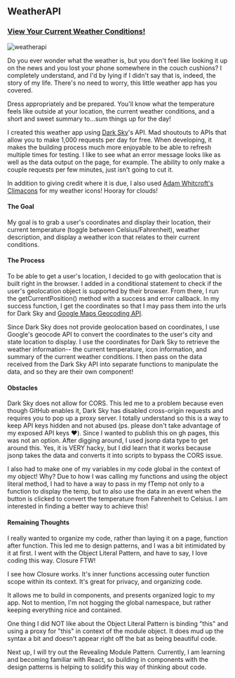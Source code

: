 ## WeatherAPI

### [View Your Current Weather Conditions!](https://javascripterika.github.io/WeatherAPI/)

![weatherapi](https://cloud.githubusercontent.com/assets/19316487/24981600/709c32d0-1fab-11e7-9bc3-bca93994a702.png)

Do you ever wonder what the weather is, but you don't feel like looking it up on the news and you lost your phone somewhere in the couch cushions? I completely understand, and I'd by lying if I didn't say that is, indeed, the story of my life. There's no need to worry, this little weather app has you covered. 

Dress appropriately and be prepared. You'll know what the temperature feels like outside at your location, the current weather conditions, and a short and sweet summary to...sum things up for the day! 

I created this weather app using [Dark Sky](https://darksky.net/poweredby/)'s API. Mad shoutouts to APIs that allow you to make 1,000 requests per day for free. When developing, it makes the building process much more enjoyable to be able to refresh multiple times for testing. I like to see what an error message looks like as well as the data output on the page, for example. The ability to only make a couple requests per few minutes, just isn't going to cut it.

In addition to giving credit where it is due, I also used [Adam Whitcroft's Climacons](http://adamwhitcroft.com/climacons/) for my weather icons! Hooray for clouds!

#### The Goal 
My goal is to grab a user's coordinates and display their location, their current temperature (toggle between Celsius/Fahrenheit), weather description, and display a weather icon that relates to their current conditions.

#### The Process 
To be able to get a user's location, I decided to go with geolocation that is built right in the browser. I added in a conditional statement to check if the user's geolocation object is supported by their browser. From there, I run the getCurrentPosition() method with a success and error callback. In my success function, I get the coordinates so that I may pass them into the urls for Dark Sky and [Google Maps Geocoding API](https://developers.google.com/maps/documentation/geocoding/start).  

Since Dark Sky does not provide geolocation based on coordinates, I use Google's geocode API to convert the coordinates to the user's city and state location to display. I use the coordinates for Dark Sky to retrieve the weather information-- the current temperature, icon information, and summary of the current weather conditions. I then pass on the data received from the Dark Sky API into separate functions to manipulate the data, and so they are their own component!

#### Obstacles
Dark Sky does not allow for CORS. This led me to a problem because even though GitHub enables it, Dark Sky has disabled cross-origin requests and requires you to pop up a proxy server. I totally understand so this is a way to keep API keys hidden and not abused (ps. please don't take advantage of my exposed API keys :heart:). Since I wanted to publish this on gh pages, this was not an option. After digging around, I used jsonp data type to get around this. Yes, it is VERY hacky, but I did learn that it works because jsonp takes the data and converts it into scripts to bypass the CORS issue.

I also had to make one of my variables in my code global in the context of my object! Why? Due to how I was calling my functions and using the object literal method, I had to have a way to pass in my fTemp not only to a function to display the temp, but to also use the data in an event when the button is clicked to convert the temperature from Fahrenheit to Celsius. I am interested in finding a better way to achieve this!

#### Remaining Thoughts
I really wanted to organize my code, rather than laying it on a page, function after function. This led me to design patterns, and I was a bit intimidated by it at first. I went with the Object Literal Pattern, and have to say, I love coding this way. Closure FTW! 

I see how Closure works. It's inner functions accessing outer function scope within its context. It's great for privacy, and organizing code.

It allows me to build in components, and presents organized logic to my app. Not to mention, I'm not hogging the global namespace, but rather keeping everything nice and contained. 

One thing I did NOT like about the Object Literal Pattern is binding "this" and using a proxy for "this" in context of the module object. It does mud up the syntax a bit and doesn't appear right off the bat as being beautiful code. 

Next up, I will try out the Revealing Module Pattern. Currently, I am learning and becoming familiar with React, so building in components with the design patterns is helping to solidify this way of thinking about code. 
